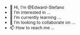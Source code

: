 - 👋 Hi, I’m @Edward-Stefano
- 👀 I’m interested in ...
- 🌱 I’m currently learning ...
- 💞️ I’m looking to collaborate on ...
- 📫 How to reach me ...

<!---
Edward-Stefano/Edward-Stefano is a ✨ special ✨ repository because its `README.md` (this file) appears on your GitHub profile.
You can click the Preview link to take a look at your changes.
--->
